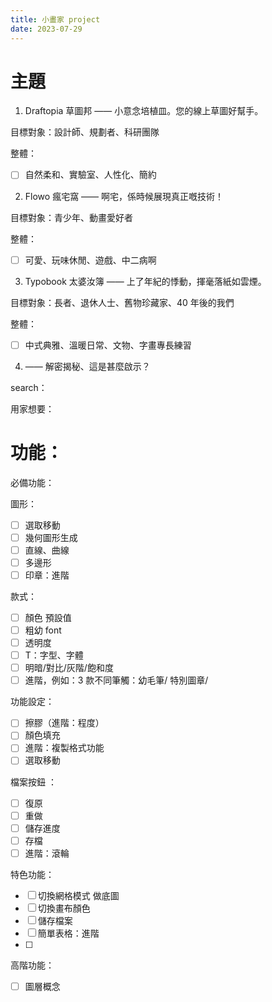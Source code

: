 ```yaml
---
title: 小畫家 project
date: 2023-07-29
---
```


# 主題

1. Draftopia 草圖邦 —— 小意念培植皿。您的線上草圖好幫手。

目標對象：設計師、規劃者、科研團隊

整體：

- [ ] 自然柔和、實驗室、人性化、簡約

2. Flowo 瘋宅窩 —— 啊宅，係時候展現真正嘅技術！

目標對象：青少年、動畫愛好者

整體：

- [ ] 可愛、玩味休閒、遊戲、中二病啊

3. Typobook 太婆汝簿 —— 上了年紀的悸動，揮毫落紙如雲煙。

目標對象：長者、退休人士、舊物珍藏家、40 年後的我們

整體：

- [ ] 中式典雅、溫暖日常、文物、字畫專長練習

4.  —— 解密揭秘、這是甚麼啟示？

search：

用家想要：

# 功能：

必備功能：

圖形：

- [ ] 選取移動
- [ ] 幾何圖形生成
- [ ] 直線、曲線
- [ ] 多邊形
- [ ] 印章：進階

款式：

- [ ] 顏色 預設值
- [ ] 粗幼 font
- [ ] 透明度
- [ ] T：字型、字體
- [ ] 明暗/對比/灰階/飽和度
- [ ] 進階，例如：3 款不同筆觸：幼毛筆/ 特別圖章/

功能設定：

- [ ] 擦膠（進階：程度）
- [ ] 顏色填充
- [ ] 進階：複製格式功能
- [ ] 選取移動

檔案按鈕 ：

- [ ] 復原
- [ ] 重做
- [ ] 儲存進度
- [ ] 存檔
- [ ] 進階：滾輪

特色功能：

- [ ] 切換網格模式 做底圖
- [ ] 切換畫布顏色
- [ ] 儲存檔案
- [ ] 簡單表格：進階
- [ ]

高階功能：

- [ ] 圖層概念
